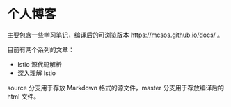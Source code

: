 # 个人博客

主要包含一些学习笔记，编译后的可浏览版本 https://mcsos.github.io/docs/ 。

目前有两个系列的文章：
- Istio 源代码解析
- 深入理解 Istio

source 分支用于存放 Markdown 格式的源文件，master 分支用于存放编译后的 html 文件。
